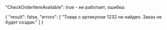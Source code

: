 "CheckOrderItemAvailable": true - не работает, ошибка:

{
"result": false,
"errors": [
"Товар с артикулом 1232 не найден. Заказ не будет создан."
]
}